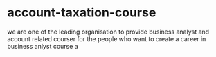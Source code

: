 # account-taxation-course
we are one of the leading organisation to provide business analyst and account related courser for the people who want to create a career in business anlyst course  a 
